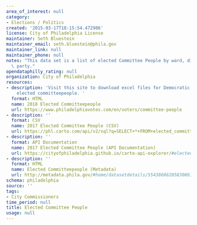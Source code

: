 ```yaml
---
area_of_interest: null
category:
- Elections / Politics
created: '2015-03-17T18:15:54.472986'
license: City of Philadelphia License
maintainer: Seth Bluestein
maintainer_email: seth.bluestein@phila.gov
maintainer_link: null
maintainer_phone: null
notes: "This data set is a list of elected Committee People by ward, division, and\
  \ party."
opendataphilly_rating: null
organization: City of Philadelphia
resources:
- description: 'Visit this site to download excel files for Democratic and Republican
    elected committeepeople. '
  format: HTML
  name: 2018 Elected Committeepeople
  url: https://www.philadelphiavotes.com/en/voters/committee-people
- description: ''
  format: CSV
  name: 2017 Elected Committee People (CSV)
  url: https://phl.carto.com/api/v2/sql?q=SELECT+*+FROM+elected_committee_people&filename=elected_committee_people&format=csv&skipfields=cartodb_id,the_geom,the_geom_webmercator
- description: ''
  format: API Documentation
  name: 2017 Elected Committee People (API Documentation)
  url: https://cityofphiladelphia.github.io/carto-api-explorer/#elected_committee_people
- description: ''
  format: HTML
  name: Elected Committeepeople (Metadata)
  url: http://metadata.phila.gov/#home/datasetdetails/5543868620583086178c4f82/
schema: philadelphia
source: ''
tags:
- City Commissioners
time_period: null
title: Elected Committee People
usage: null
---
```

